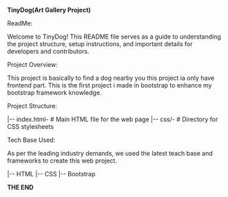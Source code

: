 **TinyDog(Art Gallery Project)**


ReadMe:

Welcome to TinyDog! This README file serves as a guide to understanding
the project structure, setup instructions, and important details for developers and contributors.

Project Overview:

This project is basically to find a dog nearby you this project ia only have frontend part.
This is the first project i made in bootstrap to enhance my bootstrap framework knowledge.

Project Structure:

|-- index.html- # Main HTML file for the web page
|-- css/-  # Directory for CSS stylesheets

Tech Base Used:

As per the leading industry demands, we used the latest teach base and frameworks to create this web project.

|-- HTML
|-- CSS
|-- Bootstrap

**THE END**
